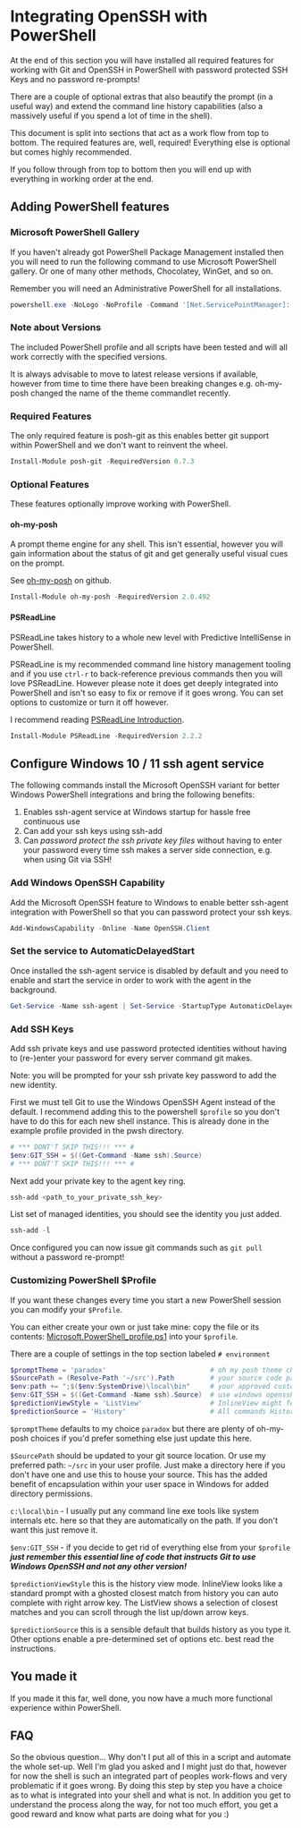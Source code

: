 # Integrating OpenSSH with PowerShell

At the end of this section you will have installed all required features for working with Git and OpenSSH in PowerShell with password protected SSH Keys and no password re-prompts!

There are a couple of optional extras that also beautify the prompt (in a useful way) and extend the command line history capabilities (also a massively useful if you spend a lot of time in the shell).

This document is split into sections that act as a work flow from top to bottom. The required features are, well, required! Everything else is optional but comes highly recommended.

If you follow through from top to bottom then you will end up with everything in working order at the end.

## Adding PowerShell features

### Microsoft PowerShell Gallery

If you haven't already got PowerShell Package Management installed then you will need to run the following command to use Microsoft PowerShell gallery. Or one of many other methods, Chocolatey, WinGet, and so on.

Remember you will need an Administrative PowerShell for all installations.

```powershell
powershell.exe -NoLogo -NoProfile -Command '[Net.ServicePointManager]::SecurityProtocol = [Net.SecurityProtocolType]::Tls12; Install-Module -Name PackageManagement -Force -MinimumVersion 1.4.6 -Scope CurrentUser -AllowClobber -Repository PSGallery'
```

### Note about Versions

The included PowerShell profile and all scripts have been tested and will all work correctly with the specified versions.

It is always advisable to move to latest release versions if available, however from time to time there have been breaking changes e.g. oh-my-posh changed the name of the theme commandlet recently.

### Required Features

The only required feature is posh-git as this enables better git support within PowerShell and we don't want to reinvent the wheel.

```powershell
Install-Module posh-git -RequiredVersion 0.7.3
```

### Optional Features

These features optionally improve working with PowerShell.

#### oh-my-posh

A prompt theme engine for any shell. This isn't essential, however you will gain information about the status of git and get generally useful visual cues on the prompt.

See [oh-my-posh](https://github.com/JanDeDobbeleer/oh-my-posh) on github.

```powershell
Install-Module oh-my-posh -RequiredVersion 2.0.492
```

#### PSReadLine

PSReadLine takes history to a whole new level with Predictive IntelliSense in PowerShell.

PSReadLine is my recommended command line history management tooling and if you use `ctrl-r` to back-reference previous commands then you will love PSReadLine. However please note it does get deeply integrated into PowerShell and isn't so easy to fix or remove if it goes wrong. You can set options to customize or turn it off however.

I recommend reading [PSReadLine Introduction](https://devblogs.microsoft.com/powershell/announcing-psreadline-2-1-with-predictive-intellisense/).

```powershell
Install-Module PSReadLine -RequiredVersion 2.2.2
```

## Configure Windows 10 / 11 ssh agent service

The following commands install the Microsoft OpenSSH variant for better Windows PowerShell integrations and bring the following benefits:

1. Enables ssh-agent service at Windows startup for hassle free continuous use
1. Can add your ssh keys using ssh-add
1. Can *password protect the ssh private key files* without having to enter your password every time ssh makes a server side connection, e.g. when using Git via SSH!

### Add Windows OpenSSH Capability

Add the Microsoft OpenSSH feature to Windows to enable better ssh-agent integration with PowerShell so that you can password protect your ssh keys.

```powershell
Add-WindowsCapability -Online -Name OpenSSH.Client
```

### Set the service to AutomaticDelayedStart

Once installed the ssh-agent service is disabled by default and you need to enable and start the service in order to work with the agent in the background.

```powershell
Get-Service -Name ssh-agent | Set-Service -StartupType AutomaticDelayedStart
```

### Add SSH Keys

Add ssh private keys and use password protected identities without having to (re-)enter your password for every server command git makes.

Note: you will be prompted for your ssh private key password to add the new identity.

First we must tell Git to use the Windows OpenSSH Agent instead of the default. I recommend adding this to the powershell `$profile` so you don't have to do this for each new shell instance. This is already done in the example profile provided in the pwsh directory.

```powershell
# *** DONT'T SKIP THIS!!! *** #
$env:GIT_SSH = $((Get-Command -Name ssh).Source)
# *** DONT'T SKIP THIS!!! *** #
```

Next add your private key to the agent key ring.

```powershell
ssh-add <path_to_your_private_ssh_key>
```

List set of managed identities, you should see the identity you just added.

```powershell
ssh-add -l
```

Once configured you can now issue git commands such as ```git pull``` without a password re-prompt!

### Customizing PowerShell $Profile

If you want these changes every time you start a new PowerShell session you can modify your `$Profile`.

You can either create your own or just take mine: copy the file or its contents: [Microsoft.PowerShell_profile.ps1](Microsoft.PowerShell_profile.ps1) into your `$profile`.

There are a couple of settings in the top section labeled `# environment`

```powershell
$promptTheme = 'paradox'                          # oh my posh theme choice
$SourcePath = (Resolve-Path '~/src').Path         # your source code path, example is: "C:\Users\[your username]\src"
$env:path += ";$($env:SystemDrive)\local\bin"     # your approved custom local tools to include on the path here
$env:GIT_SSH = $((Get-Command -Name ssh).Source)  # use windows openssh ssh-agent
$predictionViewStyle = 'ListView'                 # InlineView might feel more natural at first!
$predictionSource = 'History'                     # All commands History
```

`$promptTheme` defaults to my choice `paradox` but there are plenty of oh-my-posh choices if you'd prefer something else just update this here.

`$SourcePath` should be updated to your git source location. Or use my preferred path: `~/src` in your user profile. Just make a directory here if you don't have one and use this to house your source. This has the added benefit of encapsulation within your user space in Windows for added directory permissions.

`c:\local\bin` - I usually put any command line exe tools like system internals etc. here so that they are automatically on the path. If you don't want this just remove it.

`$env:GIT_SSH` - if you decide to get rid of everything else from your `$profile` ***just remember this essential line of code that instructs Git to use Windows OpenSSH and not any other version!***

`$predictionViewStyle` this is the history view mode. InlineView looks like a standard prompt with a ghosted closest match from history you can auto complete with right arrow key. The ListView shows a selection of closest matches and you can scroll through the list up/down arrow keys.

`$predictionSource` this is a sensible default that builds history as you type it. Other options enable a pre-determined set of options etc. best read the instructions.

## You made it

If you made it this far, well done, you now have a much more functional experience within PowerShell.

## FAQ

So the obvious question... Why don't I put all of this in a script and automate the whole set-up. Well I'm glad you asked and I might just do that, however for now the shell is such an integrated part of peoples work-flows and very problematic if it goes wrong. By doing this step by step you have a choice as to what is integrated into your shell and what is not. In addition you get to understand the process along the way, for not too much effort, you get a good reward and know what parts are doing what for you :)
